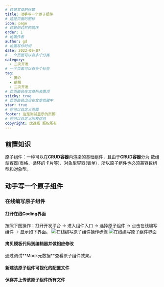 ```yaml
---
# 这是文章的标题
title: 动手写一个原子组件
# 这是页面的图标
icon: page
# 这是侧边栏的顺序
order: 1
# 设置作者
author: gd
# 设置写作时间
date: 2022-09-07
# 一个页面可以有多个分类
category:
  - 二次开发
# 一个页面可以有多个标签
tag:
  - 简介
  - 前端
  - 二次开发
# 此页面会在文章列表置顶
sticky: true
# 此页面会出现在文章收藏中
star: true
# 你可以自定义页脚
footer: 这是测试显示的页脚
# 你可以自定义版权信息
copyright: 优速搭 版权所有
---
```


## 前置知识

原子组件：一种可以在**CRUD容器**内渲染的基础组件，且由于**CRUD容器**分为 数组型容器(表格、循环的卡片等)、对象型容器(表单)，所以原子组件也必须兼容数组型和对象型。

## 动手写一个原子组件

### 在线编写原子组件

#### 打开在线Coding界面
按照下图操作：打开开发平台 -> 进入组件入口 -> 选择原子组件 -> 点击在线编写组件 -> 显示如下界面。
![在线编写原子组件操作步骤](/images/online-coding-comp.png)
![在线编写原子组件界面](/images/online-coding-comp-ui.png)

#### 拷贝模板代码到编辑器并做相应修改
<BizCodeWithFolding type="AtomicCompTemplateVue" />
通过调试**Mock元数据**查看原子组件效果。

#### 新建该原子组件可视化的配置文件
<BizCodeWithFolding type="NewAtomicCompVisualConf" />

#### 保存并上传该原子组件所有文件
